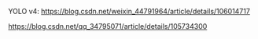 YOLO v4:
https://blog.csdn.net/weixin_44791964/article/details/106014717

https://blog.csdn.net/qq_34795071/article/details/105734300

